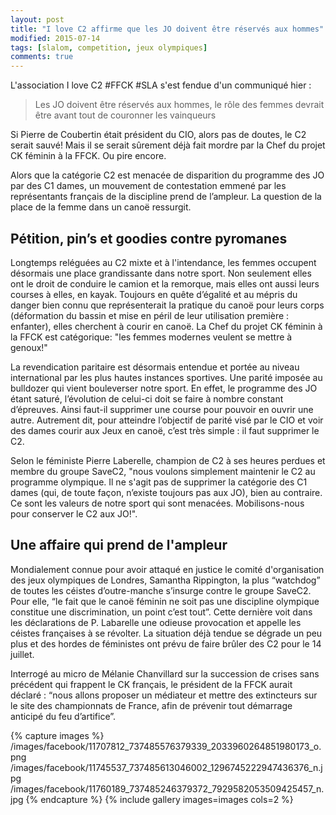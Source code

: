 ```yaml
---
layout: post
title: "I love C2 affirme que les JO doivent être réservés aux hommes"
modified: 2015-07-14
tags: [slalom, competition, jeux olympiques]
comments: true
---
```


L'association I love C2 ‪#‎FFCK‬ ‪#‎SLA‬ s'est fendue d'un communiqué hier :

> Les JO doivent être réservés aux hommes, le rôle des femmes devrait être avant tout de couronner les vainqueurs

Si Pierre de Coubertin était président du CIO, alors pas de doutes, le C2 serait sauvé! Mais il se serait sûrement déjà fait mordre par la Chef du projet CK féminin à la FFCK. Ou pire encore.

Alors que la catégorie C2 est menacée de disparition du programme des JO par des C1 dames, un mouvement de contestation emmené par les représentants français de la discipline prend de l’ampleur. La question de la place de la femme dans un canoë ressurgit.

## Pétition, pin’s et goodies contre pyromanes

Longtemps reléguées au C2 mixte et à l'intendance, les femmes occupent désormais une place grandissante dans notre sport. Non seulement elles ont le droit de conduire le camion et la remorque, mais elles ont aussi leurs courses à elles, en kayak. Toujours en quête d’égalité et au mépris du danger bien connu que représenterait la pratique du canoë pour leurs corps (déformation du bassin et mise en péril de leur utilisation première : enfanter), elles cherchent à courir en canoë. La Chef du projet CK féminin à la FFCK est catégorique: "les femmes modernes veulent se mettre à genoux!"

La revendication paritaire est désormais entendue et portée au niveau international par les plus hautes instances sportives. Une parité imposée au bulldozer qui vient bouleverser notre sport. En effet, le programme des JO étant saturé, l’évolution de celui-ci doit se faire à nombre constant d’épreuves. Ainsi faut-il supprimer une course pour pouvoir en ouvrir une autre. Autrement dit, pour atteindre l’objectif de parité visé par le CIO et voir des dames courir aux Jeux en canoë, c’est très simple : il faut supprimer le C2.

Selon le féministe Pierre Laberelle, champion de C2 à ses heures perdues et membre du groupe SaveC2, "nous voulons simplement maintenir le C2 au programme olympique. Il ne s'agit pas de supprimer la catégorie des C1 dames (qui, de toute façon, n’existe toujours pas aux JO), bien au contraire. Ce sont les valeurs de notre sport qui sont menacées. Mobilisons-nous pour conserver le C2 aux JO!".

## Une affaire qui prend de l'ampleur

Mondialement connue pour avoir attaqué en justice le comité d'organisation des jeux olympiques de Londres, Samantha Rippington, la plus “watchdog” de toutes les céistes d’outre-manche s’insurge contre le groupe SaveC2. Pour elle, “le fait que le canoë féminin ne soit pas une discipline olympique constitue une discrimination, un point c’est tout”.
Cette dernière voit dans les déclarations de P. Labarelle une odieuse provocation et appelle les céistes françaises à se révolter. La situation déjà tendue se dégrade un peu plus et des hordes de féministes ont prévu de faire brûler des C2 pour le 14 juillet.

Interrogé au micro de Mélanie Chanvillard sur la succession de crises sans précédent qui frappent le CK français, le président de la FFCK aurait déclaré : “nous allons proposer un médiateur et mettre des extincteurs sur le site des championnats de France, afin de prévenir tout démarrage anticipé du feu d’artifice”.

{% capture images %}
/images/facebook/11707812_737485576379339_2033960264851980173_o.png
/images/facebook/11745537_737485613046002_1296745222947436376_n.jpg
/images/facebook/11760189_737485246379372_7929582053509425457_n.jpg
{% endcapture %}
{% include gallery images=images cols=2 %}
